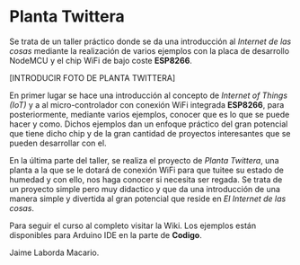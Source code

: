# Planta Twittera

Se trata de un taller práctico donde se da una introducción al *Internet de las cosas* mediante la realización de varios ejemplos con la placa de desarrollo NodeMCU y el chip WiFi de bajo coste **ESP8266**.

[INTRODUCIR FOTO DE PLANTA TWITTERA]

En primer lugar se hace una introducción al concepto de *Internet of Things (IoT)* y a al micro-controlador con conexión WiFi integrada **ESP8266**, para posteriormente, mediante varios ejemplos, conocer que es lo que se puede hacer y como. Dichos ejemplos dan un enfoque práctico del gran potencial que tiene dicho chip y de la gran cantidad de proyectos interesantes que se pueden desarrollar con el.

En la última parte del taller, se realiza el proyecto de *Planta Twittera*, una planta a la que se le dotará de conexión WiFi para que tuitee su estado de humedad y con ello, nos haga conocer si necesita ser regada. Se trata de un proyecto simple pero muy didactico y que da una introducción de una manera simple y divertida al gran potencial que reside en *El Internet de las cosas*.

Para seguir el curso al completo visitar la Wiki. Los ejemplos están disponibles para Arduino IDE en la parte de **Codigo**.

Jaime Laborda Macario.
